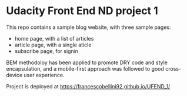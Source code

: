 # Udacity Front End ND project 1

This repo contains a sample blog website, with three sample pages:
 - home page, with a list of articles
 - article page, with a single aticle
 - subscribe page, for signin 

BEM methodoloy has been applied to promote DRY code and style encapsulation, and a mobile-first approach was followed to good cross-device user experience.

Project is deployed at https://francescobellini92.github.io/UFEND_1/